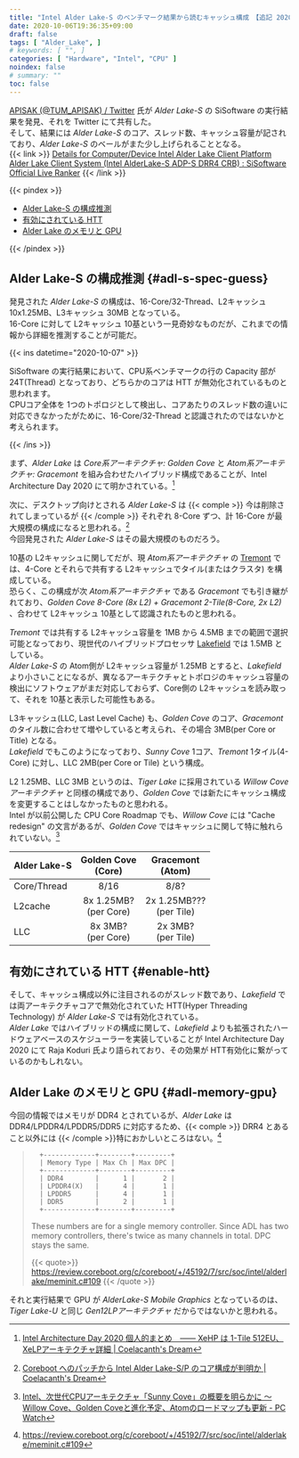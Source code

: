 ```yaml
---
title: "Intel Alder Lake-S のベンチマーク結果から読むキャッシュ構成　【追記 2020-10-07】16-Core/24-Thread?"
date: 2020-10-06T19:36:35+09:00
draft: false
tags: [ "Alder_Lake", ]
# keywords: [ "", ]
categories: [ "Hardware", "Intel", "CPU" ]
noindex: false
# summary: ""
toc: false
---
```


[APISAK (@TUM_APISAK) / Twitter](https://twitter.com/TUM_APISAK) 氏が *Alder Lake-S* の SiSoftware の実行結果を発見、それを Twitter にて共有した。  
そして、結果には *Alder Lake-S* のコア、スレッド数、キャッシュ容量が記されており、*Alder Lake-S* のベールがまた少し上げられることとなる。  
{{< link >}} [Details for Computer/Device Intel Alder Lake Client Platform Alder Lake Client System (Intel AlderLake-S ADP-S DRR4 CRB) : SiSoftware Official Live Ranker](https://ranker.sisoftware.co.uk/show_system.php?q=cea598ab93aa98a193b5d2efc9bb86a0c9f4d2ba87a1d9e4c2a7c2ffcfe99aa79f&l=en) {{< /link >}}

{{< pindex >}}

 * [Alder Lake-S の構成推測](#adl-s-spec-guess)
 * [有効にされている HTT](#enable-htt)
 * [Alder Lake のメモリと GPU](#adl-memory-gpu)

{{< /pindex >}}

## Alder Lake-S の構成推測 {#adl-s-spec-guess}

発見された *Alder Lake-S* の構成は、16-Core/32-Thread、L2キャッシュ 10x1.25MB、L3キャッシュ 30MB となっている。  
16-Core に対して L2キャッシュ 10基という一見奇妙なものだが、これまでの情報から詳細を推測することが可能だ。  

{{< ins datetime="2020-10-07" >}}

SiSoftware の実行結果において、CPU系ベンチマークの行の Capacity 部が 24T(Thread) となっており、どちらかのコアは HTT が無効化されているものと思われます。  
CPUコア全体を 1つのトポロジとして検出し、コアあたりのスレッド数の違いに対応できなかったがために、16-Core/32-Thread と認識されたのではないかと考えられます。  

{{< /ins >}}

まず、*Alder Lake* は *Core系アーキテクチャ: Golden Cove* と *Atom系アーキテクチャ: Gracemont* を組み合わせたハイブリッド構成であることが、Intel Architecture Day 2020 にて明かされている。[^intel-arch-day-2020]  

[^intel-arch-day-2020]: [Intel Architecture Day 2020 個人的まとめ　―― XeHP は 1-Tile 512EU、XeLPアーキテクチャ詳細 | Coelacanth's Dream](/posts/2020/08/14/intel-architecture-day-2020/#adl)

次に、デスクトップ向けとされる *Alder Lake-S* は {{< comple >}} 今は削除されてしまっているが {{< /comple >}} それぞれ 8-Core ずつ、計 16-Core が最大規模の構成になると思われる。[^adl-core-atom-config]  
今回発見された *Alder Lake-S* はその最大規模のものだろう。  

[^adl-core-atom-config]: [Coreboot へのパッチから Intel Alder Lake-S/P のコア構成が判明か | Coelacanth's Dream](/posts/2020/08/04/intel-adl-core-config/)

10基の L2キャッシュに関してだが、現 *Atom系アーキテクチャ* の [Tremont](/tags/tremont) では、4-Core とそれらで共有する L2キャッシュでタイル(またはクラスタ) を構成している。  
恐らく、この構成が次 *Atom系アーキテクチャ* である *Gracemont* でも引き継がれており、*Golden Cove 8-Core (8x L2) + Gracemont 2-Tile(8-Core, 2x L2)* 、合わせて L2キャッシュ 10基として認識されたものと思われる。  

*Tremont* では共有する L2キャッシュ容量を 1MB から 4.5MB までの範囲で選択可能となっており、現世代のハイブリッドプロセッサ [Lakefield](/tags/lakefield) では 1.5MB としている。  
*Alder Lake-S* の Atom側が L2キャッシュ容量が 1.25MB とすると、*Lakefield* より小さいことになるが、異なるアーキテクチャとトポロジのキャッシュ容量の検出にソフトウェアがまだ対応しておらず、Core側の L2キャッシュを読み取って、それを 10基と表示した可能性もある。  

L3キャッシュ(LLC, Last Level Cache) も、*Golden Cove* のコア、*Gracemont* のタイル数に合わせて増やしていると考えられ、その場合 3MB(per Core or Title) となる。  
*Lakefield* でもこのようになっており、*Sunny Cove* 1コア、*Tremont* 1タイル(4-Core) に対し、LLC 2MB(per Core or Tile) という構成。  

L2 1.25MB、LLC 3MB というのは、*Tiger Lake* に採用されている *Willow Coveアーキテクチャ* と同様の構成であり、*Golden Cove* では新たにキャッシュ構成を変更することはしなかったものと思われる。  
Intel が以前公開した CPU Core Roadmap でも、*Willow Cove* には "Cache redesign" の文言があるが、*Golden Cove* ではキャッシュに関して特に触れられていない。[^intel-cpu-core-roadmap]  

[^intel-cpu-core-roadmap]: [Intel、次世代CPUアーキテクチャ「Sunny Cove」の概要を明らかに ～Willow Cove、Golden Coveと進化予定、Atomのロードマップも更新 - PC Watch](https://pc.watch.impress.co.jp/docs/news/1158093.html)

| Alder Lake-S | Golden Cove<br>(Core) | Gracemont<br>(Atom) |
| :-- | :--: | :--: |
| Core/Thread | 8/16 | 8/8? |
| L2cache | 8x 1.25MB?<br>(per Core) | 2x 1.25MB???<br>(per Tile) |
| LLC | 8x 3MB?<br>(per Core) | 2x 3MB?<br>(per Tile) |

## 有効にされている HTT {#enable-htt}

そして、キャッシュ構成以外に注目されるのがスレッド数であり、*Lakefield* では両アーキテクチャコアで無効化されていた HTT(Hyper Threading Technology) が *Alder Lake-S* では有効化されている。  
*Alder Lake* ではハイブリッドの構成に関して、*Lakefield* よりも拡張されたハードウェアベースのスケジューラーを実装していることが Intel Architecture Day 2020 にて Raja Koduri 氏より語られており、その効果が HTT有効化に繋がっているのかもしれない。  

## Alder Lake のメモリと GPU {#adl-memory-gpu}

今回の情報ではメモリが DDR4 とされているが、*Alder Lake* は DDR4/LPDDR4/LPDDR5/DDR5 に対応するため、{{< comple >}} DRR4 とあること以外には {{< /comple >}}特におかしいところはない。[^adl-mc]  

 >       +-------------+--------+---------+
 >       | Memory Type | Max Ch | Max DPC |
 >       +-------------+--------+---------+
 >       | DDR4        |      1 |       2 |
 >       | LPDDR4(X)   |      4 |       1 |
 >       | LPDDR5      |      4 |       1 |
 >       | DDR5        |      2 |       1 |
 >       +-------------+--------+---------+
 >
 >    These numbers are for a single memory controller. Since ADL has two memory controllers, there's twice as many channels in total. DPC stays the same.
 >
 >
 > {{< quote>}} <https://review.coreboot.org/c/coreboot/+/45192/7/src/soc/intel/alderlake/meminit.c#109> {{< /quote >}}

[^adl-mc]: <https://review.coreboot.org/c/coreboot/+/45192/7/src/soc/intel/alderlake/meminit.c#109>



それと実行結果で GPU が *AlderLake-S Mobile Graphics* となっているのは、*Tiger Lake-U* と同じ *Gen12LPアーキテクチャ* だからではないかと思われる。  
